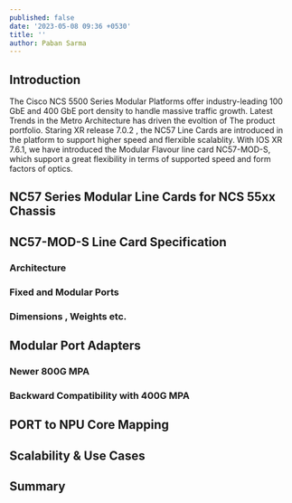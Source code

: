 ```yaml
---
published: false
date: '2023-05-08 09:36 +0530'
title: ''
author: Paban Sarma
---
```

## Introduction

The Cisco NCS 5500 Series Modular Platforms offer industry-leading 100 GbE and 400 GbE port density to handle massive traffic growth. Latest Trends in the Metro Architecture has driven the evoltion of The product portfolio. Staring XR release 7.0.2 , the NC57 Line Cards are introduced in the platform to support higher speed and flerxible scalablity. With IOS XR 7.6.1, we have introduced the Modular Flavour line card NC57-MOD-S, which support a great flexibility in terms of supported speed and form factors of optics. 

## NC57 Series  Modular Line Cards for NCS 55xx Chassis


## NC57-MOD-S Line Card Specification

### Architecture
### Fixed and Modular Ports
### Dimensions , Weights etc.

## Modular Port Adapters

### Newer 800G MPA
### Backward Compatibility with 400G MPA

## PORT to NPU Core Mapping

## Scalability & Use Cases

## Summary